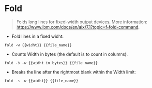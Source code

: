 # Fold

> Folds long lines for fixed-width output devices.
> More information: <https://www.ibm.com/docs/en/aix/7.1?topic=f-fold-command>.

- Fold lines in a fixed widht:

`fold -w {{widht}} {{file_name}}`

- Counts Width in bytes (the default is to count in columns).

`fold -b -w {{widht_in_bytes}} {{file_name}}`

- Breaks the line after the rightmost blank within the Width limit:

`fold -s -w {{widht}} {{file_name}}`
